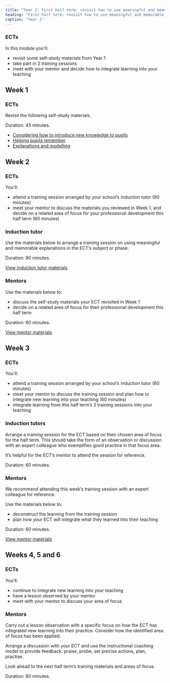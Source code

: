 ```yaml
---
title: "Year 2: First half term: revisit how to use meaningful and memorable explanations"
heading: "First half term: revisit how to use meaningful and memorable explanations"
caption: "Year 2"
---
```


### ECTs

In this module you'll:

- revisit some self-study materials from Year 1
- take part in 2 training sessions
- meet with your mentor and decide how to integrate learning into your teaching

## Week 1

### ECTs

Revisit the following self-study materials.

Duration: 45 minutes.

- [Considering how to introduce new knowledge to pupils](/teach-first/year-1-how-do-pupils-learn/autumn-week-2-ect-session-overview/) 
- [Helping pupils remember](/teach-first/year-1-how-do-pupils-learn/autumn-week-5-ect-session-overview/) 
- [Explanations and modelling](/teach-first/year-1-what-makes-classroom-practice-effective/spring-week-2-ect-session-overview/) 


## Week 2

### ECTs

You'll:

- attend a training session arranged by your school’s induction tutor (90 minutes) 
- meet your mentor to discuss the materials you reviewed in Week 1, and decide on a related area of focus for your professional development this half term (60 minutes) 

### Induction tutor

Use the materials below to arrange a training session on using meaningful and memorable explanations in the ECT’s subject or phase. 

Duration: 90 minutes.

[View induction tutor materials](/teach-first/year-2-how-can-you-use-meaningful-and-memorable-explanations/spring-week-2-induction-tutor-materials/)

### Mentors

Use the materials below to: 

- discuss the self-study materials your ECT revisited in Week 1 
- decide on a related area of focus for their professional development this half term

Duration: 60 minutes.

[View mentor materials](/teach-first/year-2-how-can-you-use-meaningful-and-memorable-explanations/spring-week-2-mentor-materials/)

## Week 3

### ECTs

You'll:

- attend a training session arranged by your school’s induction tutor (60 minutes)
- meet your mentor to discuss the training session and plan how to integrate new learning into your teaching (60 minutes) 
- integrate learning from this half term’s 2 training sessions into your teaching

### Induction tutors

Arrange a training session for the ECT based on their chosen area of focus for the half term. This should take the form of an observation or discussion with an expert colleague who exemplifies good practice in that focus area. 

It’s helpful for the ECT’s mentor to attend the session for reference. 

Duration: 60 minutes.

### Mentors

We recommend attending this week’s training session with an expert colleague for reference. 

Use the materials below to: 

- deconstruct the learning from the training session 
- plan how your ECT will integrate what they learned into their teaching 

Duration: 60 minutes.

[View mentor materials](/teach-first/year-2-how-can-you-develop-pupils-intrinsic-motivation/autumn-week-3-mentor-materials)

## Weeks 4, 5 and 6

### ECTs

You’ll: 

- continue to integrate new learning into your teaching 
- have a lesson observed by your mentor 
- meet with your mentor to discuss your area of focus 

### Mentors

Carry out a lesson observation with a specific focus on how the ECT has integrated new learning into their practice. Consider how the identified area of focus has been applied. 

Arrange a discussion with your ECT and use the instructional coaching model to provide feedback: praise, probe, set precise actions, plan, practise. 

Look ahead to the next half term’s training materials and areas of focus. 

Duration: 80 minutes. 